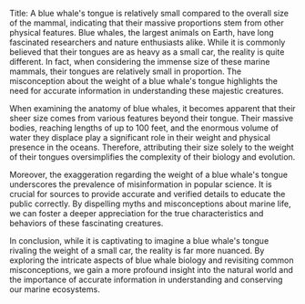 Title: A blue whale's tongue is relatively small compared to the overall size of the mammal, indicating that their massive proportions stem from other physical features.
Blue whales, the largest animals on Earth, have long fascinated researchers and nature enthusiasts alike. While it is commonly believed that their tongues are as heavy as a small car, the reality is quite different. In fact, when considering the immense size of these marine mammals, their tongues are relatively small in proportion. The misconception about the weight of a blue whale's tongue highlights the need for accurate information in understanding these majestic creatures.

When examining the anatomy of blue whales, it becomes apparent that their sheer size comes from various features beyond their tongue. Their massive bodies, reaching lengths of up to 100 feet, and the enormous volume of water they displace play a significant role in their weight and physical presence in the oceans. Therefore, attributing their size solely to the weight of their tongues oversimplifies the complexity of their biology and evolution.

Moreover, the exaggeration regarding the weight of a blue whale's tongue underscores the prevalence of misinformation in popular science. It is crucial for sources to provide accurate and verified details to educate the public correctly. By dispelling myths and misconceptions about marine life, we can foster a deeper appreciation for the true characteristics and behaviors of these fascinating creatures.

In conclusion, while it is captivating to imagine a blue whale's tongue rivaling the weight of a small car, the reality is far more nuanced. By exploring the intricate aspects of blue whale biology and revisiting common misconceptions, we gain a more profound insight into the natural world and the importance of accurate information in understanding and conserving our marine ecosystems.
